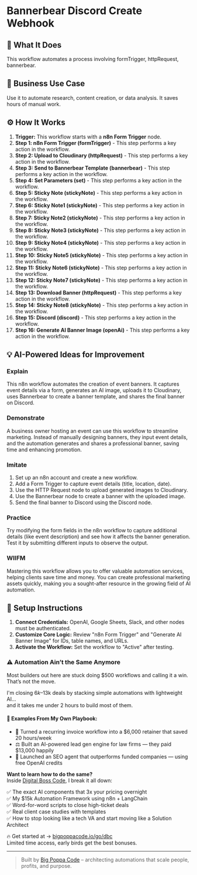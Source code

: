 # Bannerbear Discord Create Webhook

## 🚀 What It Does
This workflow automates a process involving formTrigger, httpRequest, bannerbear.

## 💼 Business Use Case
Use it to automate research, content creation, or data analysis. It saves hours of manual work.

## ⚙️ How It Works
1.  **Trigger:** This workflow starts with a **n8n Form Trigger** node.
2. **Step 1: n8n Form Trigger (formTrigger)** - This step performs a key action in the workflow.
3. **Step 2: Upload to Cloudinary (httpRequest)** - This step performs a key action in the workflow.
4. **Step 3: Send to Bannerbear Template (bannerbear)** - This step performs a key action in the workflow.
5. **Step 4: Set Parameters (set)** - This step performs a key action in the workflow.
6. **Step 5: Sticky Note (stickyNote)** - This step performs a key action in the workflow.
7. **Step 6: Sticky Note1 (stickyNote)** - This step performs a key action in the workflow.
8. **Step 7: Sticky Note2 (stickyNote)** - This step performs a key action in the workflow.
9. **Step 8: Sticky Note3 (stickyNote)** - This step performs a key action in the workflow.
10. **Step 9: Sticky Note4 (stickyNote)** - This step performs a key action in the workflow.
11. **Step 10: Sticky Note5 (stickyNote)** - This step performs a key action in the workflow.
12. **Step 11: Sticky Note6 (stickyNote)** - This step performs a key action in the workflow.
13. **Step 12: Sticky Note7 (stickyNote)** - This step performs a key action in the workflow.
14. **Step 13: Download Banner (httpRequest)** - This step performs a key action in the workflow.
15. **Step 14: Sticky Note8 (stickyNote)** - This step performs a key action in the workflow.
16. **Step 15: Discord (discord)** - This step performs a key action in the workflow.
17. **Step 16: Generate AI Banner Image (openAi)** - This step performs a key action in the workflow.

## 💡 AI-Powered Ideas for Improvement
### Explain
This n8n workflow automates the creation of event banners. It captures event details via a form, generates an AI image, uploads it to Cloudinary, uses Bannerbear to create a banner template, and shares the final banner on Discord.

### Demonstrate
A business owner hosting an event can use this workflow to streamline marketing. Instead of manually designing banners, they input event details, and the automation generates and shares a professional banner, saving time and enhancing promotion.

### Imitate
1. Set up an n8n account and create a new workflow.
2. Add a Form Trigger to capture event details (title, location, date).
3. Use the HTTP Request node to upload generated images to Cloudinary.
4. Use the Bannerbear node to create a banner with the uploaded image.
5. Send the final banner to Discord using the Discord node.

### Practice
Try modifying the form fields in the n8n workflow to capture additional details (like event description) and see how it affects the banner generation. Test it by submitting different inputs to observe the output.

### WIIFM
Mastering this workflow allows you to offer valuable automation services, helping clients save time and money. You can create professional marketing assets quickly, making you a sought-after resource in the growing field of AI automation.

## 🔧 Setup Instructions
1. **Connect Credentials:** OpenAI, Google Sheets, Slack, and other nodes must be authenticated.
2. **Customize Core Logic:** Review "n8n Form Trigger" and "Generate AI Banner Image" for IDs, table names, and URLs.
3. **Activate the Workflow:** Set the workflow to "Active" after testing.

### ⚠️ Automation Ain’t the Same Anymore

Most builders out here are stuck doing $500 workflows and calling it a win.  
That’s not the move.  

I'm closing $6k–$13k deals by stacking simple automations with lightweight AI...  
and it takes me under 2 hours to build most of them.

#### 🧠 Examples From My Own Playbook:
- 🔁 Turned a recurring invoice workflow into a $6,000 retainer that saved 20 hours/week  
- ⚖️ Built an AI-powered lead gen engine for law firms — they paid $13,000 happily  
- 🚀 Launched an SEO agent that outperforms funded companies — using free OpenAI credits  

**Want to learn how to do the same?**  
Inside [Digital Boss Code](https://bigpoppacode.io/go/dbc), I break it all down:

✅ The exact AI components that 3x your pricing overnight  
✅ My $15k Automation Framework using n8n + LangChain  
✅ Word-for-word scripts to close high-ticket deals  
✅ Real client case studies with templates  
✅ How to stop looking like a tech VA and start moving like a Solution Architect  

🔥 Get started at → [bigpoppacode.io/go/dbc](https://bigpoppacode.io/go/dbc)  
Limited time access, early birds get the best bonuses.

---
> Built by [Big Poppa Code](https://bigpoppacode.io) – architecting automations that scale people, profits, and purpose.
